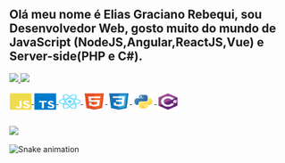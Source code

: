 ## Olá meu nome é Elias Graciano Rebequi, sou Desenvolvedor Web, gosto muito do mundo de JavaScript (NodeJS,Angular,ReactJS,Vue) e Server-side(PHP e C#).
<div align="left">
  <a href="https://github.com/EliasGRBR">
  <img height="180em" src="https://github-readme-stats.vercel.app/api?username=EliasGRBR&show_icons=true&theme=dark&include_all_commits=true&count_private=true&icon_color=fff"/>
  <img height="180em" src="https://github-readme-stats.vercel.app/api/top-langs/?username=EliasGRBR&layout=compact&langs_count=7&theme=dark"/>
</div>
<div style="display: inline_block"><br>
  <img align="center" alt="Elias-Js" height="30" width="40" src="https://raw.githubusercontent.com/devicons/devicon/master/icons/javascript/javascript-plain.svg">
  <img align="center" alt="Elias-Ts" height="30" width="40" src="https://raw.githubusercontent.com/devicons/devicon/master/icons/typescript/typescript-plain.svg">
  <img align="center" alt="Elias-React" height="30" width="40" src="https://raw.githubusercontent.com/devicons/devicon/master/icons/react/react-original.svg">
  <img align="center" alt="Elias-HTML" height="30" width="40" src="https://raw.githubusercontent.com/devicons/devicon/master/icons/html5/html5-original.svg">
  <img align="center" alt="Elias-CSS" height="30" width="40" src="https://raw.githubusercontent.com/devicons/devicon/master/icons/css3/css3-original.svg">
  <img align="center" alt="Elias-Python" height="30" width="40" src="https://raw.githubusercontent.com/devicons/devicon/master/icons/python/python-original.svg">
  <img align="center" alt="Elias-Csharp" height="30" width="40" src="https://raw.githubusercontent.com/devicons/devicon/master/icons/csharp/csharp-original.svg">
</div>
  
  ##
 
<div> 
  <a href = "mailto:eliasrebequi55@gmail.com"><img src="https://img.shields.io/badge/-Gmail-%23333?style=for-the-badge&logo=gmail&logoColor=white" target="_blank"></a>
 
  ![Snake animation](https://github.com/EliasGRBR/EliasGRBR/blob/output/github-contribution-grid-snake.svg)
 
</div>
